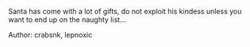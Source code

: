 Santa has come with a lot of gifts, do not exploit his kindess unless you want to end up on the naughty list...

Author: crabsnk, lepnoxic
